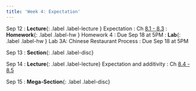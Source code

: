 ```yaml
---
title: 'Week 4: Expectation'
---
```


Sep 12
: **Lecture**{: .label .label-lecture } Expectation
    : Ch [8.1 - 8.3](http://prob140.org/textbook/content/Chapter_08/00_Expectation.html)
: **Homework**{: .label .label-hw } Homework 4
    : Due Sep 18 at 5PM
: **Lab**{: .label .label-hw } Lab 3A: Chinese Restaurant Process
    : Due Sep 18 at 5PM

Sep 13
: **Section**{: .label .label-disc}

Sep 14
: **Lecture**{: .label .label-lecture} Expectation and additivity
    : Ch [8.4 - 8.5](http://prob140.org/textbook/content/Chapter_08/04_Additivity.html)

Sep 15
: **Mega-Section**{: .label .label-disc}